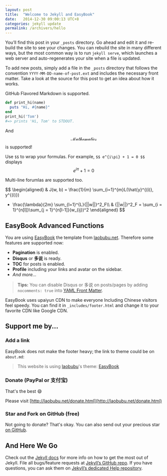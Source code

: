 ```yaml
---
layout: post
title:  "Welcome to Jekyll and EasyBook"
date:   2014-12-30 09:00:13 UTC+8
categories: jekyll update
permalink: /archivers/hello
---
```


You’ll find this post in your `_posts` directory. Go ahead and edit it and re-build the site to see your changes. You can rebuild the site in many different ways, but the most common way is to run `jekyll serve`, which launches a web server and auto-regenerates your site when a file is updated.

To add new posts, simply add a file in the `_posts` directory that follows the convention `YYYY-MM-DD-name-of-post.ext` and includes the necessary front matter. Take a look at the source for this post to get an idea about how it works.

<!--more-->

GitHub Flavored Markdown is supported.

```ruby
def print_hi(name)
  puts "Hi, #{name}"
end
print_hi('Tom')
#=> prints 'Hi, Tom' to STDOUT.
```

And $$\mathcal{ Mathematics }$$ is supported!

Use `$$` to wrap your formulas. For example, `$$ e^{i\pi} + 1 = 0 $$` displays $$  e^{i\pi} + 1 = 0  $$

Multi-line forumlas are supported too.

$$
\begin{aligned}
& J(w, b) = \frac{1}{m} \sum_{i=1}^{m}L(\hat{y}^{(i)}, y^{(i)})
+ \frac{\lambda}{2m} \sum_{l=1}^{L}{||w||}^2_F\\\\
& {||w||}^2_F = \sum_{i = 1}^{n[l]}\sum_{j = 1}^{n[l-1]}(w_{ij})^2
\end{aligned}
$$


## EasyBook Advanced Functions ##

You are using [EasyBook][github-easybook] the template from [laobubu.net](http://laobubu.net). Therefore some features are supported now:

* **Pagination** is enabled.
* **Disqus** or **多说** is ready.
* **TOC** for posts is enabled.
* **Profile** including your links and avatar on the sidebar.
* *And more...*

> **Tips:** You can disable Disqus or 多说 on posts/pages by adding `nocomments: true` into [YAML Front Matter][frontmatter].

EasyBook uses upaiyun CDN to make everyone lncluding Chinese visitors feel speedy. You can find it in `_includes/footer.html` and change it to your favorite CDN like Google CDN.

## Support me by... ##

### Add a link ###

EasyBook does not make the footer heavy; the link to theme could be on `about.md`:

> This website is using [laobubu](http://laobubu.net)'s theme: [EasyBook](https://github.com/laobubu/jekyll-theme-EasyBook)

### Donate (PayPal or 支付宝) ###

That's the best :smile: 

Please visit [http://laobubu.net/donate.html](http://laobubu.net/donate.html)

### Star and Fork on GitHub (free) ###

Not going to donate? That's okay. You can also send out your precious star [on GitHub][github-easybook].

## And Here We Go ##

Check out the [Jekyll docs][jekyll] for more info on how to get the most out of Jekyll. File all bugs/feature requests at [Jekyll’s GitHub repo][jekyll-gh]. If you have questions, you can ask them on [Jekyll’s dedicated Help repository][jekyll-help].

[jekyll]:      http://jekyllrb.com
[jekyll-gh]:   https://github.com/jekyll/jekyll
[jekyll-help]: https://github.com/jekyll/jekyll-help
[frontmatter]: http://jekyllrb.com/docs/frontmatter/
[github-easybook]: https://github.com/laobubu/jekyll-theme-EasyBook
